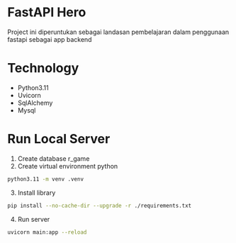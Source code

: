 # FastAPI Hero

Project ini diperuntukan sebagai landasan pembelajaran dalam penggunaan fastapi sebagai app backend

# Technology

- Python3.11
- Uvicorn
- SqlAlchemy
- Mysql

# Run Local Server

1. Create database r_game
2. Create virtual environment python

```bash
python3.11 -m venv .venv
```

3. Install library

```bash
pip install --no-cache-dir --upgrade -r ./requirements.txt
```

4. Run server

```bash
uvicorn main:app --reload
```
